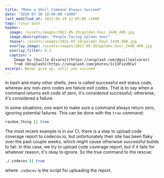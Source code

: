 ```yaml
---
title: "Make a Shell Command Always Succeed"
date: "2019-07-20 10:00:00 +1000"
last_modified_at: 2021-05-19 12:05:00 +1000
tags: linux bash
header:
  image: /assets/images/2021-05-19/golden_hour_1440_400.jpg
  image_description: "People Facing Golden Hour"
  teaser: /assets/images/2021-05-19/golden_hour_1440_400.jpg
  overlay_image: /assets/images/2021-05-19/golden_hour_1440_400.jpg
  overlay_filter: 0.3
  caption: >
    Image by [Guille Álvarez](https://unsplash.com/@guillealvarez)
    from [Unsplash](https://unsplash.com/photos/IcI3FizU9Cw)
excerpt: Never give up, until you succeed
---
```


In bash and many other shells, zero is called successful exit status code,
whereas any non-zero codes are failure exit codes. That is to say when a command
returns exit code of zero, it's considered successful; otherwise, it's
considered a failure.

In some situations, one want to make sure a command always return zero, ignoring
potential failures. This can be done with the `true` command:

```bash
random_thing || true
```

The most recent example is in our CI, there is a step to upload code coverage
report to codecov.io, but unfortunately their site has been flaky over the past
couple weeks, which might cause otherwise successful builds to fail. In this
case, we try to upload code coverage report, but if it fails for whatever
reason, it's okay to ignore. So the true command to the rescue:

```bash
./.codecov || true
```

where `.codecov` is the script for uploading the report.
